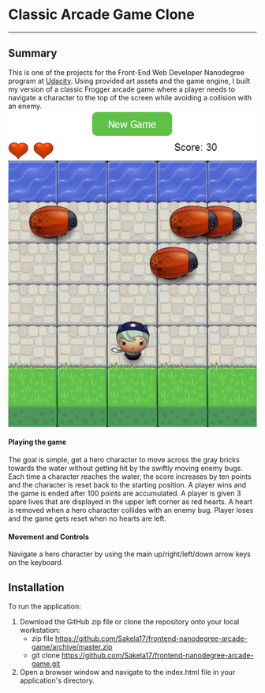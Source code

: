 # Classic Arcade Game Clone
---------------------------
## Summary
This is one of the projects for the Front-End Web Developer Nanodegree program at [Udacity](https://www.udacity.com/course/front-end-web-developer-nanodegree--nd001).
Using provided art assets and the game engine, I built my version of a classic Frogger arcade game where a player needs to navigate a character to the top of the screen while avoiding a collision with an enemy.
<img src="images/game_screenshot.png" alt="game screenshot">

#### Playing the game
The goal is simple, get a hero character to move across the gray bricks towards the water without getting hit by the swiftly moving enemy bugs. Each time a character reaches the water, the score increases by ten points and the character is reset back to the starting position. A player wins and the game is ended after 100 points are accumulated.
A player is given 3 spare lives that are displayed in the upper left corner as red hearts. A heart is removed when a hero character collides with an enemy bug. Player loses and the game gets reset when no hearts are left.

#### Movement and Controls
Navigate a hero character by using the main up/right/left/down arrow keys on the keyboard.

## Installation
To run the application:
1. Download the GitHub zip file or clone the repository onto your local workstation:
    * zip file https://github.com/Sakela17/frontend-nanodegree-arcade-game/archive/master.zip
    * git clone https://github.com/Sakela17/frontend-nanodegree-arcade-game.git
2. Open a browser window and navigate to the index.html file in your application's directory.
